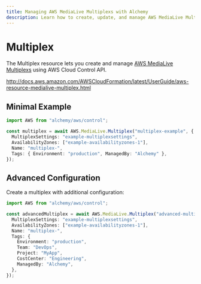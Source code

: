 ```yaml
---
title: Managing AWS MediaLive Multiplexs with Alchemy
description: Learn how to create, update, and manage AWS MediaLive Multiplexs using Alchemy Cloud Control.
---
```


# Multiplex

The Multiplex resource lets you create and manage [AWS MediaLive Multiplexs](https://docs.aws.amazon.com/medialive/latest/userguide/) using AWS Cloud Control API.

http://docs.aws.amazon.com/AWSCloudFormation/latest/UserGuide/aws-resource-medialive-multiplex.html

## Minimal Example

```ts
import AWS from "alchemy/aws/control";

const multiplex = await AWS.MediaLive.Multiplex("multiplex-example", {
  MultiplexSettings: "example-multiplexsettings",
  AvailabilityZones: ["example-availabilityzones-1"],
  Name: "multiplex-",
  Tags: { Environment: "production", ManagedBy: "Alchemy" },
});
```

## Advanced Configuration

Create a multiplex with additional configuration:

```ts
import AWS from "alchemy/aws/control";

const advancedMultiplex = await AWS.MediaLive.Multiplex("advanced-multiplex", {
  MultiplexSettings: "example-multiplexsettings",
  AvailabilityZones: ["example-availabilityzones-1"],
  Name: "multiplex-",
  Tags: {
    Environment: "production",
    Team: "DevOps",
    Project: "MyApp",
    CostCenter: "Engineering",
    ManagedBy: "Alchemy",
  },
});
```

